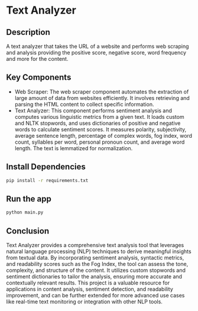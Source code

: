 # Text Analyzer

## Description
A text analyzer that takes the URL of a website and performs web scraping and analysis providing the positive score, negative score, word frequency and more for the content.

## Key Components
- Web Scraper: The web scraper component automates the extraction of large amount of data from websites efficiently. It involves retrieving and parsing the HTML content to collect specific information.
- Text Analyzer: This component performs sentiment analysis and computes various linguistic metrics from a given text. It loads custom and NLTK stopwords, and uses dictionaries of positive and negative words to calculate sentiment scores. It measures polarity, subjectivity, average sentence length, percentage of complex words, fog index, word count, syllables per word, personal pronoun count, and average word length. The text is lemmatized for normalization.

## Install Dependencies
```bash
pip install -r requirements.txt
```
## Run the app
```bash
python main.py
```
## Conclusion
Text Analyzer provides a comprehensive text analysis tool that leverages natural language processing (NLP) techniques to derive meaningful insights from textual data. By incorporating sentiment analysis, syntactic metrics, and readability scores such as the Fog Index, the tool can assess the tone, complexity, and structure of the content. It utilizes custom stopwords and sentiment dictionaries to tailor the analysis, ensuring more accurate and contextually relevant results. This project is a valuable resource for applications in content analysis, sentiment detection, and readability improvement, and can be further extended for more advanced use cases like real-time text monitoring or integration with other NLP tools.
